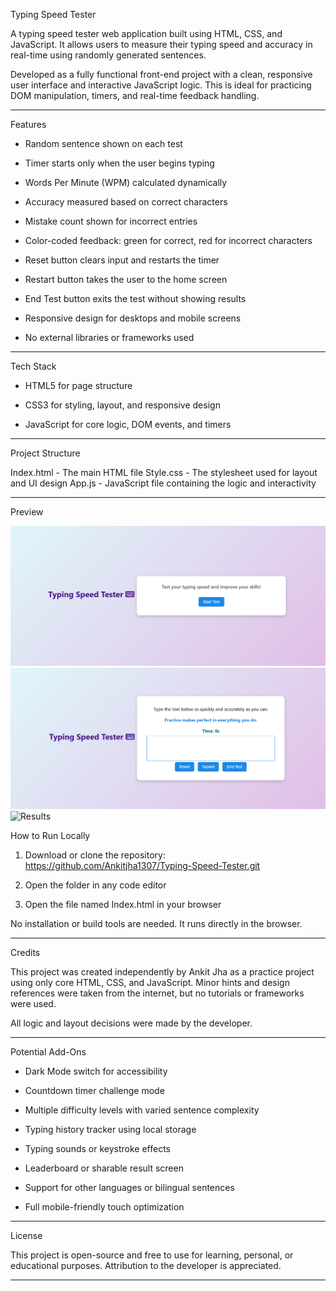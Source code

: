 Typing Speed Tester

A typing speed tester web application built using HTML, CSS, and JavaScript. It allows users to measure their typing speed and accuracy in real-time using randomly generated sentences.

Developed as a fully functional front-end project with a clean, responsive user interface and interactive JavaScript logic. This is ideal for practicing DOM manipulation, timers, and real-time feedback handling.


---

Features

- Random sentence shown on each test

- Timer starts only when the user begins typing

- Words Per Minute (WPM) calculated dynamically

- Accuracy measured based on correct characters

- Mistake count shown for incorrect entries

- Color-coded feedback: green for correct, red for incorrect characters

- Reset button clears input and restarts the timer

- Restart button takes the user to the home screen

- End Test button exits the test without showing results

- Responsive design for desktops and mobile screens

- No external libraries or frameworks used



---

Tech Stack

- HTML5 for page structure

- CSS3 for styling, layout, and responsive design

- JavaScript for core logic, DOM events, and timers



---

Project Structure

Index.html      - The main HTML file 
Style.css       - The stylesheet used for layout and UI design 
App.js          - JavaScript file containing the logic and interactivity


---

Preview

![Start](assets/screenshot-start.png)
![Typing](assets/screenshot-typing.png)
![Results](assets/screenshot-results.png)

How to Run Locally

1. Download or clone the repository:  https://github.com/Ankitjha1307/Typing-Speed-Tester.git


2. Open the folder in any code editor


3. Open the file named Index.html in your browser



No installation or build tools are needed. It runs directly in the browser.


---

Credits

This project was created independently by Ankit Jha as a practice project using only core HTML, CSS, and JavaScript. Minor hints and design references were taken from the internet, but no tutorials or frameworks were used.

All logic and layout decisions were made by the developer.


---

Potential Add-Ons

- Dark Mode switch for accessibility

- Countdown timer challenge mode

- Multiple difficulty levels with varied sentence complexity

- Typing history tracker using local storage

- Typing sounds or keystroke effects

- Leaderboard or sharable result screen

- Support for other languages or bilingual sentences

- Full mobile-friendly touch optimization



---

License

This project is open-source and free to use for learning, personal, or educational purposes. Attribution to the developer is appreciated.


---
